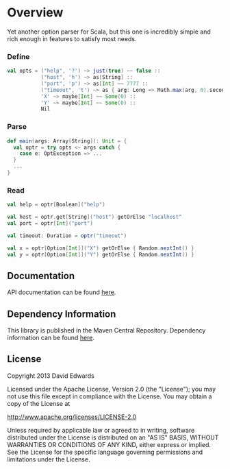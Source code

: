 # Overview
Yet another option parser for Scala, but this one is incredibly simple and rich enough in features to satisfy most needs.

### Define
```scala
val opts = ("help", '?') ~> just(true) ~~ false ::
           ("host", 'h') ~> as[String] ::
           ("port", 'p') ~> as[Int] ~~ 7777 ::
           ("timeout", 't') ~> as { arg: Long => Math.max(arg, 0).seconds } ~~ Duration.Inf ::
           'X' ~> maybe[Int] ~~ Some(0) ::
           'Y' ~> maybe[Int] ~~ Some(0) ::
           Nil
```

### Parse
```scala
def main(args: Array[String]): Unit = {
  val optr = try opts <~ args catch {
    case e: OptException => ...
  }
  ...
}
```

### Read
```scala
val help = optr[Boolean]("help")

val host = optr.get[String]("host") getOrElse "localhost"
val port = optr[Int]("port")

val timeout: Duration = optr("timeout")

val x = optr[Option[Int]]("X") getOrElse { Random.nextInt() }
val y = optr[Option[Int]]("Y") getOrElse { Random.nextInt() }
```

## Documentation
API documentation can be found [here](http://www.loopfor.com/scalop/api/2.0/index.html).

## Dependency Information
This library is published in the Maven Central Repository. Dependency information can be found [here](http://search.maven.org/#artifactdetails%7Ccom.loopfor.scalop%7Cscalop_2.11%7C2.0%7Cjar).

## License
Copyright 2013 David Edwards

Licensed under the Apache License, Version 2.0 (the "License");
you may not use this file except in compliance with the License.
You may obtain a copy of the License at

http://www.apache.org/licenses/LICENSE-2.0

Unless required by applicable law or agreed to in writing, software
distributed under the License is distributed on an "AS IS" BASIS,
WITHOUT WARRANTIES OR CONDITIONS OF ANY KIND, either express or implied.
See the License for the specific language governing permissions and
limitations under the License.
